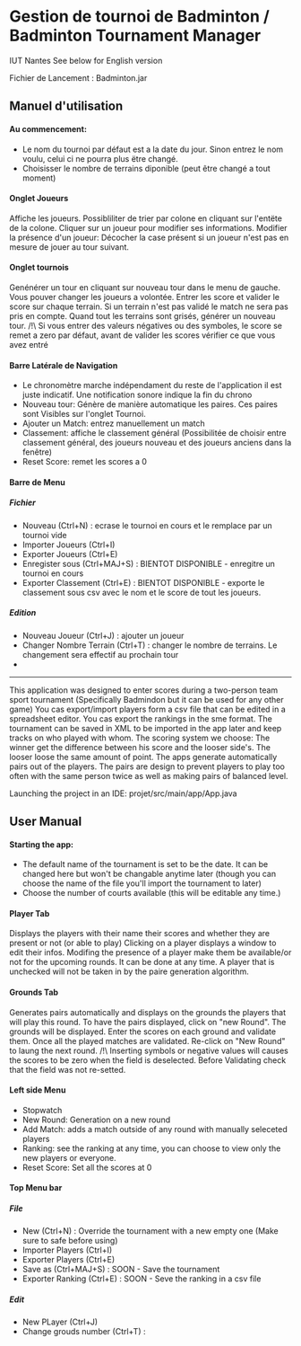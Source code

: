 # Gestion de tournoi de Badminton /  Badminton Tournament Manager
IUT Nantes
See below for English version


Fichier de Lancement : Badminton.jar


## Manuel d'utilisation
#### Au commencement: 
 - Le nom du tournoi par défaut est a la date du jour. Sinon entrez le nom voulu, celui ci ne pourra plus ëtre changé.
- Choisisser le nombre de terrains diponible (peut être changé a tout moment)

#### Onglet Joueurs
Affiche les joueurs. Possibliliter de trier par colone en cliquant sur l'entëte de la colone. Cliquer sur un joueur pour modifier ses informations.
Modifier la présence d'un joueur: Décocher la case présent si un joueur n'est pas en mesure de jouer au tour suivant.
#### Onglet tournois
Genénérer un tour en cliquant sur nouveau tour dans le menu de gauche. Vous pouver changer les joueurs a volontée. Entrer les score et valider le score sur chaque terrain. Si un terrain n'est pas validé le match ne sera pas pris en compte. Quand tout les terrains sont grisés, générer un nouveau tour.
/!\ Si vous entrer des valeurs négatives ou des symboles, le score se remet a zero par défaut, avant de valider les scores vérifier ce que vous avez entré

#### Barre Latérale de Navigation
- Le chronomètre marche indépendament du reste de l'application il est juste indicatif. Une notification sonore indique la fin du chrono
- Nouveau tour: Génère de manière automatique les paires. Ces paires sont Visibles sur l'onglet Tournoi.
- Ajouter un Match: entrez manuellement un match
- Classement: affiche le classement général (Possibilitée de choisir entre classement général, des joueurs nouveau et des joueurs anciens dans la fenêtre)
- Reset Score: remet les scores a 0
 
#### Barre de Menu
##### Fichier
-   Nouveau (Ctrl+N) : ecrase le tournoi en cours et le remplace par un tournoi vide
-   Importer Joueurs (Ctrl+I) 
-   Exporter Joueurs (Ctrl+E) 
-   Enregister sous (Ctrl+MAJ+S) : BIENTOT DISPONIBLE - enregitre un tournoi en cours
-   Exporter Classement (Ctrl+E) : BIENTOT DISPONIBLE - 
    exporte le classement sous csv avec le nom et le score de tout les joueurs.


##### Edition

-   Nouveau Joueur (Ctrl+J) : ajouter un joueur
-   Changer Nombre Terrain (Ctrl+T) : 
    changer le nombre de terrains. Le changement sera effectif au prochain tour
-   

___________________________________________________________________
 This application was designed to enter scores during a two-person team sport tournament (Specifically Badmindon but it can be used for any other game)
 You cas export/import players form a csv file that can be edited in a spreadsheet editor.
 You cas export the rankings in the sme format.
 The tournament can be saved in XML to be imported in the app later and keep tracks on who played with whom.
 The scoring system we choose: The winner get the difference between his score and the looser side's. The looser loose the same amount of point.
 The apps generate automatically pairs out of the players. The pairs are design to prevent players to play too often with the same person twice as well as making pairs of balanced level.

Launching the project in an IDE: projet/src/main/app/App.java
## User Manual
#### Starting the app:
- The default name of the tournament is set to be the date. It can be changed here but won't be changable anytime later (though you can choose the name of the file you'll import the tournament to later)
- Choose the number of courts available (this will be editable any time.)

#### Player Tab
Displays the players with their name their scores and whether they are present or not (or able to play)
Clicking on a player displays a window to edit their infos.
Modifing the presence of a player make them be available/or not for the upcoming rounds. It can be done at any time. A player that is unchecked will not be taken in by the  paire generation algorithm.


#### Grounds Tab
Generates pairs automatically and displays on the grounds the players that will play this round.
To have the pairs displayed, click on "new Round". The grounds will be displayed.
Enter the scores on each ground and validate them.
Once all the played matches are validated. Re-click on "New Round" to laung the next round.
/!\ Inserting symbols or negative values will causes the scores to be zero when the field is deselected. Before Validating check that the field was not re-setted.


#### Left side Menu
- Stopwatch
- New Round: Generation on a new round
- Add Match: adds a match outside of any round with manually seleceted players
- Ranking: see the ranking at any time, you can choose to view only the new players or everyone.
- Reset Score: Set all the scores at 0

#### Top Menu bar
##### File
-   New (Ctrl+N) : Override the tournament with a new empty one (Make sure to safe before using)
-   Importer Players (Ctrl+I)
-   Exporter Players (Ctrl+E)
-   Save as (Ctrl+MAJ+S) : SOON - Save the tournament
-   Exporter Ranking (Ctrl+E) : SOON - Seve the ranking in a csv file

##### Edit

-   New PLayer (Ctrl+J)
-   Change grouds number (Ctrl+T) :










